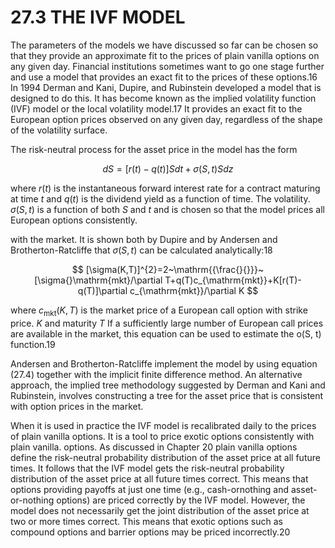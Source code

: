 # 27.3 THE IVF MODEL  

The parameters of the models we have discussed so far can be chosen so that they provide an approximate fit to the prices of plain vanilla options on any given day. Financial institutions sometimes want to go one stage further and use a model that provides an exact fit to the prices of these options.16 In 1994 Derman and Kani, Dupire, and Rubinstein developed a model that is designed to do this. It has become known as the implied volatility function (IVF) model or the local volatility model.17 It provides an exact fit to the European option prices observed on any given day, regardless of the shape of the volatility surface.  

The risk-neutral process for the asset price in the model has the form  

$$
d S=[r(t)-q(t)]S d t+\sigma(S,t)S d z
$$  

where $r(t)$ is the instantaneous forward interest rate for a contract maturing at time $t$ and $q(t)$ is the dividend yield as a function of time. The volatility. $\sigma(S,t)$ is a function of both $S$ and $t$ and is chosen so that the model prices all European options consistently.  

with the market. It is shown both by Dupire and by Andersen and Brotherton-Ratcliffe that $\sigma(S,t)$ can be calculated analytically:18  

$$
[\sigma(K,T)]^{2}=2~\mathrm{{\frac{}{}}}~[\sigma{}\mathrm{mkt}/\partial T+q(T)c_{\mathrm{mkt}}+K[r(T)-q(T)]\partial c_{\mathrm{mkt}}/\partial K
$$  

where $c_{\mathrm{mkt}}(K,T)$ is the market price of a European call option with strike price. $K$ and maturity $T$ If a sufficiently large number of European call prices are available in the market, this equation can be used to estimate the o(S, t) function.19  

Andersen and Brotherton-Ratcliffe implement the model by using equation (27.4) together with the implicit finite difference method. An alternative approach, the implied tree methodology suggested by Derman and Kani and Rubinstein, involves constructing a tree for the asset price that is consistent with option prices in the market.  

When it is used in practice the IVF model is recalibrated daily to the prices of plain vanilla options. It is a tool to price exotic options consistently with plain vanilla. options. As discussed in Chapter 20 plain vanilla options define the risk-neutral probability distribution of the asset price at all future times. It follows that the IVF model gets the risk-neutral probability distribution of the asset price at all future times correct. This means that options providing payoffs at just one time (e.g., cash-ornothing and asset-or-nothing options) are priced correctly by the IVF model. However, the model does not necessarily get the joint distribution of the asset price at two or more times correct. This means that exotic options such as compound options and barrier options may be priced incorrectly.20  
